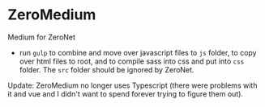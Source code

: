 # ZeroMedium
Medium for ZeroNet

* run `gulp` to combine and move over javascript files to `js` folder, to copy over html files to root, and to compile sass into css and put into `css` folder. The `src` folder should be ignored by ZeroNet.

Update: ZeroMedium no longer uses Typescript (there were problems with it and vue and I didn't want to spend forever trying to figure them out).
